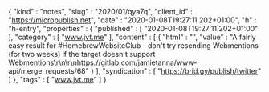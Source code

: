 {
  "kind" : "notes",
  "slug" : "2020/01/qya7q",
  "client_id" : "https://micropublish.net",
  "date" : "2020-01-08T19:27:11.202+01:00",
  "h" : "h-entry",
  "properties" : {
    "published" : [ "2020-01-08T19:27:11.202+01:00" ],
    "category" : [ "www.jvt.me" ],
    "content" : [ {
      "html" : "",
      "value" : "A fairly easy result for #HomebrewWebsiteClub - don't try resending Webmentions (for two weeks) if the target doesn't support Webmentions\r\n\r\nhttps://gitlab.com/jamietanna/www-api/merge_requests/68"
    } ],
    "syndication" : [ "https://brid.gy/publish/twitter" ]
  },
  "tags" : [ "www.jvt.me" ]
}
